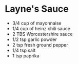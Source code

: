 # Layne's Sauce

- 3/4 cup of mayonnaise
- 1/4 cup of heinz chili sauce
- 2 TBS Worcestershire sauce
- 1/2 tsp garlic powder
- 2 tsp fresh ground pepper
- 1/4 tsp salt
- 1 tsp paprika

